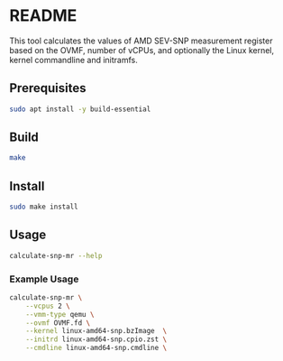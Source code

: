 # README

This tool calculates the values of AMD SEV-SNP measurement register based on the OVMF, number of
vCPUs, and optionally the Linux kernel, kernel commandline and initramfs.

## Prerequisites

```sh
sudo apt install -y build-essential
```

## Build

```sh
make
```

## Install

```sh
sudo make install
```

## Usage

```sh
calculate-snp-mr --help
```

### Example Usage

```sh
calculate-snp-mr \
    --vcpus 2 \
    --vmm-type qemu \
    --ovmf OVMF.fd \
    --kernel linux-amd64-snp.bzImage  \
    --initrd linux-amd64-snp.cpio.zst \
    --cmdline linux-amd64-snp.cmdline \
```
